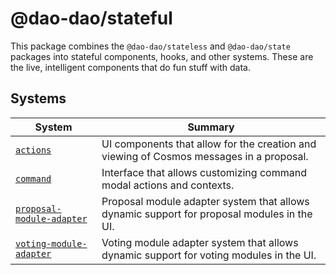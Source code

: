 # @dao-dao/stateful

This package combines the `@dao-dao/stateless` and `@dao-dao/state` packages
into stateful components, hooks, and other systems. These are the live,
intelligent components that do fun stuff with data.

## Systems

| System                                                           | Summary                                                                                    |
| ---------------------------------------------------------------- | ------------------------------------------------------------------------------------------ |
| [`actions`](./actions/README.md)                                 | UI components that allow for the creation and viewing of Cosmos messages in a proposal.    |
| [`command`](./command/README.md)                                 | Interface that allows customizing command modal actions and contexts.                      |
| [`proposal-module-adapter`](./proposal-module-adapter/README.md) | Proposal module adapter system that allows dynamic support for proposal modules in the UI. |
| [`voting-module-adapter`](./voting-module-adapter/README.md)     | Voting module adapter system that allows dynamic support for voting modules in the UI.     |
